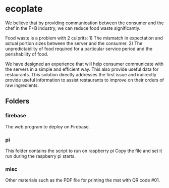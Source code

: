 # ecoplate

We believe that by providing communication between the consumer and the chef in the F+B industry, we can reduce food waste significantly. 

Food waste is a problem with 2 culprits: 1) The mismatch in expectation and actual portion sizes between the server and the consumer. 2) The unpredictability of food required for a particular service period and the perishability of food. 

We have designed an experience that will help consumer communicate with the servers in a simple and efficient way. This also provide useful data for restaurants. This solution directly addresses the first issue and indirectly provide useful information to assist restaurants to improve on their orders of raw ingredients. 

## Folders

### firebase

The web program to deploy on Firebase.

### pi

This folder contains the script to run on raspberry pi
Copy the file and set it run during the raspberry pi starts.

### misc
Other materials such as the PDF file for printing the mat with QR code #01.
